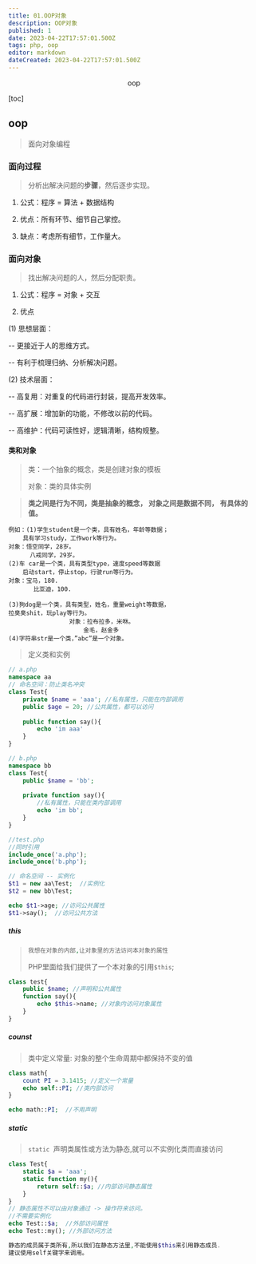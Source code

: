 ```yaml
---
title: 01.OOP对象
description: OOP对象
published: 1
date: 2023-04-22T17:57:01.500Z
tags: php, oop
editor: markdown
dateCreated: 2023-04-22T17:57:01.500Z
---
```


<center>oop</center>

[toc]

## oop

> 面向对象编程



### 面向过程

>  分析出解决问题的**步骤**，然后逐步实现。

1. 公式：程序 = 算法 + 数据结构

2. 优点：所有环节、细节自己掌控。

3.  缺点：考虑所有细节，工作量大。



### 面向对象

> 找出解决问题的人，然后分配职责。

1. 公式：程序 = 对象 + 交互

2. 优点

(1) 思想层面：

-- 更接近于人的思维方式。

-- 有利于梳理归纳、分析解决问题。

(2) 技术层面：

-- 高复用：对重复的代码进行封装，提高开发效率。

-- 高扩展：增加新的功能，不修改以前的代码。

-- 高维护：代码可读性好，逻辑清晰，结构规整。



#### 类和对象

> 类：一个抽象的概念，类是创建对象的模板
>
> 对象：类的具体实例

> **类之间是行为不同，类是抽象的概念，  对象之间是数据不同， 有具体的值。**

```
例如：(1)学生student是一个类，具有姓名，年龄等数据；
	具有学习study，工作work等行为。
对象：悟空同学，28岁。
      八戒同学，29岁。
(2)车 car是一个类，具有类型type，速度speed等数据
    启动start，停止stop，行驶run等行为。
对象：宝马，180.
	   比亚迪，100.
 
(3)狗dog是一个类，具有类型，姓名，重量weight等数据，
拉臭臭shit，玩play等行为。
              	 对象：拉布拉多，米咻。
		             金毛，赵金多
(4)字符串str是一个类，”abc”是一个对象。
```



> 定义类和实例

```php
// a.php
namespace aa
// 命名空间：防止类名冲突
class Test{
    private $name = 'aaa'; //私有属性，只能在内部调用
    public $age = 20; //公共属性，都可以访问
		
    public function say(){
        echo 'im aaa'
    }
}
```

```php
// b.php
namespace bb
class Test{
	public $name = 'bb';
    
    private function say(){
        //私有属性，只能在类内部调用
        echo 'im bb';
    }
}
```

```php
//test.php
//同时引用
include_once('a.php');
include_once('b.php');

// 命名空间 -- 实例化
$t1 = new aa\Test;  //实例化
$t2 = new bb\Test;

echo $t1->age; //访问公共属性
$t1->say();  //访问公共方法
```



##### this

> ```php
> 我想在对象的内部,让对象里的方法访问本对象的属性
> ```
>
> PHP里面给我们提供了一个本对象的引用`$this`;

```php
class test{
    public $name; //声明和公共属性
    function say(){
        echo $this->name; //对象内访问对象属性
    }
}
```



##### counst

> 类中定义常量:  对象的整个生命周期中都保持不变的值

```php
class math{
    count PI = 3.1415; //定义一个常量
	echo self::PI; //类内部访问    
}

echo math::PI;  //不用声明
```



##### static 

> ` static  `声明类属性或方法为静态,就可以不实例化类而直接访问    

```php
class Test{
    static $a = 'aaa';
    static function my(){
        return self::$a; //内部访问静态属性
    }
}
// 静态属性不可以由对象通过 -> 操作符来访问。    
//不需要实例化
echo Test::$a;  //外部访问属性
echo Test::my(); //外部访问方法

静态的成员属于类所有,所以我们在静态方法里,不能使用$this来引用静态成员.
建议使用self关键字来调用。
```


